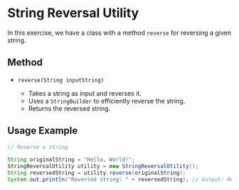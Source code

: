 # String Reversal Utility

In this exercise, we have a class with a method `reverse` for reversing a given string.

## Method

- `reverse(String inputString)`

  - Takes a string as input and reverses it.
  - Uses a `StringBuilder` to efficiently reverse the string.
  - Returns the reversed string.

## Usage Example

```java
// Reverse a string

String originalString = "Hello, World!";
StringReversalUtility utility = new StringReversalUtility();
String reversedString = utility.reverse(originalString);
System.out.println("Reversed string: " + reversedString); // Output: Reversed string: !dlroW ,olleH
